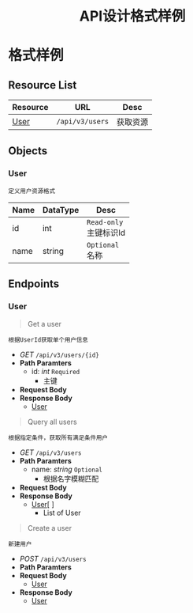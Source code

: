 <center><h1>API设计格式样例</h1></center>

# 格式样例

## Resource List

  | Resource | URL |Desc
  | - | - | -
  | [User](#User) | `/api/v3/users` |获取资源
## Objects
### User
    定义用户资源格式
Name|DataType |Desc
---|---|---
id| int|`Read-only`<br>主键标识Id
name | string|`Optional`<br>名称

## Endpoints
### User
> Get a user

    根据UserId获取单个用户信息
- *GET* `/api/v3/users/{id}`
- **Path Paramters**
    - id: *int* `Required`
        - 主键
- **Request Body**
- **Response Body**
    - [User](#User)

>Query all users

    根据指定条件，获取所有满足条件用户
-  *GET* `/api/v3/users`
- **Path Paramters**
    - name: *string* `Optional`
        - 根据名字模糊匹配
- **Request Body**
- **Response Body**
    - [User](#User)[ ]
        - List of User 
>Create a user 

    新建用户
- *POST* `/api/v3/users`
- **Path Paramters**
- **Request Body**
    - [User](#user)
- **Response Body**
    - [User](#User)
